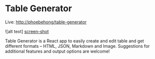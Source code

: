 # Table Generator

Live: [http://phoebehong/table-generator][live-link]

![alt text] [screen-shot]

Table Generator is a React app to easily create and edit table and get different formats – HTML, JSON, Markdown and Image. Suggestions for additional features and output options are welcome!

[live-link]: http://phoebehong/table-generator
[screen-shot]: screenshot.png "Table Generator"
